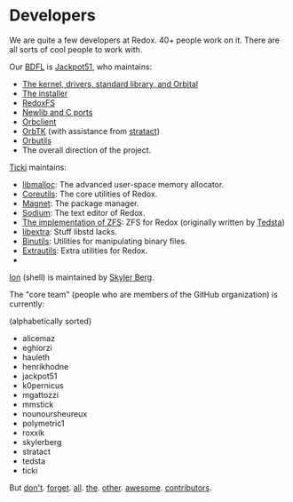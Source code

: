 Developers
==========

We are quite a few developers at Redox. 40+ people work on it. There are all sorts of cool people to work with.

Our [BDFL] is [Jackpot51], who maintains:
- [The kernel, drivers, standard library, and Orbital]
- [The installer]
- [RedoxFS]
- [Newlib and C ports]
- [Orbclient]
- [OrbTK] (with assistance from [stratact])
- [Orbutils]
- The overall direction of the project.

[Ticki] maintains:

- [libmalloc]: The advanced user-space memory allocator.
- [Coreutils]: The core utilities of Redox.
- [Magnet]: The package manager.
- [Sodium]: The text editor of Redox.
- [The implementation of ZFS]: ZFS for Redox (originally written by [Tedsta])
- [libextra]: Stuff libstd lacks.
- [Binutils]: Utilities for manipulating binary files.
- [Extrautils]: Extra utilities for Redox.
- [games-for-redox]: Funsies.

[Ion] (shell) is maintained by [Skyler Berg].

The "core team" (people who are members of the GitHub organization) is currently:

(alphabetically sorted)

- alicemaz
- eghiorzi
- hauleth
- henrikhodne
- jackpot51
- k0pernicus
- mgattozzi
- mmstick
- nounoursheureux
- polymetric1
- roxxik
- skylerberg
- stratact
- tedsta
- ticki

But [don't]. [forget]. [all]. [the]. [other]. [awesome]. [contributors].

[BDFL]: https://en.wikipedia.org/wiki/Benevolent_dictator_for_life
[Jackpot51]: https://github.com/jackpot51
[The kernel, drivers, standard library, and Orbital]: https://github.com/redox-os/redox
[The installer]: https://github.com/redox-os/installer
[RedoxFS]: https://github.com/redox-os/redoxfs
[Newlib and C ports]: https://github.com/redox-os/libc
[Orbclient]: https://github.com/redox-os/orbclient
[OrbTK]: https://github.com/redox-os/orbtk
[stratact]: https://github.com/stratact
[Orbutils]: https://github.com/redox-os/orbutils

[Ticki]: https://github.com/ticki

[libmalloc]: https://github.com/redox-os/libmalloc
[Coreutils]: https://github.com/redox-os/coreutils
[Magnet]: https://github.com/redox-os/magnet
[Sodium]: https://github.com/redox-os/sodium
[The implementation of ZFS]: https://github.com/redox-os/zfs
[Tedsta]: https://github.com/tedsta
[libextra]: https://github.com/redox-os/libextra
[Binutils]: https://github.com/redox-os/binutils
[Extrautils]: https://github.com/redox-os/extrautils
[games-for-redox]: https://github.com/redox-os/games-for-redox

[Ion]: https://github.com/redox-os/ion
[Skyler Berg]: https://github.com/skylerberg

[don't]: https://github.com/redox-os/redox/graphs/contributors
[forget]: https://github.com/redox-os/coreutils/graphs/contributors
[all]: https://github.com/redox-os/sodium/graphs/contributors
[the]: https://github.com/redox-os/ion/graphs/contributors
[other]: https://github.com/redox-os/orbtk/graphs/contributors
[awesome]: https://github.com/redox-os/orbclient/graphs/contributors
[contributors]: https://github.com/redox-os/redox/graphs/contributors
